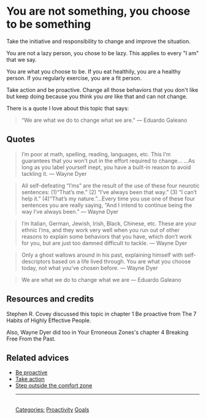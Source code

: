 # You are not something, you choose to be something

Take the initiative and responsibility to change and improve the situation.

You are not a lazy person, you chose to be lazy. This applies to every "I am" that we say.

You are what you choose to be. If you eat healthily, you are a healthy person. If you regularly exercise, you are a fit person.

Take action and be proactive. Change all those behaviors that you don't like but keep doing because you think you _are_ like that and can not change.

There is a quote I love about this topic that says: 

> “We are what we do to change what we are.” — Eduardo Galeano

## Quotes

> I’m poor at math, spelling, reading, languages, etc. This I’m guarantees that you won’t put in the effort required to change... ...As long as you label yourself inept, you have a built-in reason to avoid tackling it. — Wayne Dyer

> All self-defeating “I’ms” are the result of the use of these four neurotic sentences: (1)“That’s me.” (2) “I’ve always been that way.” (3) “I can’t help it.” (4)“That’s my nature.”...Every time you use one of these four sentences you are really saying, “And I intend to continue being the way I’ve always been.” — Wayne Dyer

> I’m Italian, German, Jewish, Irish, Black, Chinese, etc. These are your ethnic I’ms, and they work very well when you run out of other reasons to explain some behaviors that you have, which don’t work for you, but are just too damned difficult to tackle. — Wayne Dyer

> Only a ghost wallows around in his past, explaining himself with self- descriptors based on a life lived through. You are what you choose today, not what you’ve chosen before. — Wayne Dyer

> We are what we do to change what we are — Eduardo Galeano

## Resources and credits

Stephen R. Covey discussed this topic in chapter 1 Be proactive from The 7 Habits of Highly Effective People. 

Also, Wayne Dyer did too in Your Erroneous Zones's chapter 4 Breaking Free From the Past. 

## Related advices

- [Be proactive](../Be%20proactive/index.md)
- [Take action](../Take%20action/index.md)
- [Step outside the comfort zone](../Step%20outside%20the%20comfort%20zone/index.md)<hr/><br/>[Categories:](../Categories/index.md) [Proactivity](../Categories/Proactivity.md) [Goals](../Categories/Goals.md)
